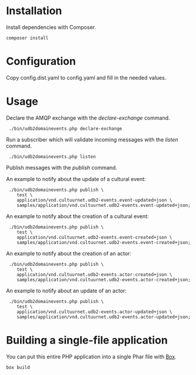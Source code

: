 
# Installation

Install dependencies with Composer.

```
composer install
```

# Configuration

Copy config.dist.yaml to config.yaml and fill in the needed values.

# Usage

Declare the AMQP exchange with the _declare-exchange_ command.

```
 ./bin/udb2domainevents.php declare-exchange
```

Run a subscriber which will validate incoming messages with the _listen_ 
command.

```
 ./bin/udb2domainevents.php listen
```

Publish messages with the _publish_ command.

An example to notify about the update of a cultural event:

```
 ./bin/udb2domainevents.php publish \
    test \
    application/vnd.cultuurnet.udb2-events.event-updated+json \
    samples/application/vnd.cultuurnet.udb2-events.event-updated+json;
```

An example to notify about the creation of a cultural event:

```
 ./bin/udb2domainevents.php publish \
    test \
    application/vnd.cultuurnet.udb2-events.event-created+json \
    samples/application/vnd.cultuurnet.udb2-events.event-created+json;
```

An example to notify about the creation of an actor:

```
 ./bin/udb2domainevents.php publish \
    test \
    application/vnd.cultuurnet.udb2-events.actor-created+json \
    samples/application/vnd.cultuurnet.udb2-events.actor-created+json;
```

An example to notify about an update of an actor:

```
 ./bin/udb2domainevents.php publish \
    test \
    application/vnd.cultuurnet.udb2-events.actor-updated+json \
    samples/application/vnd.cultuurnet.udb2-events.actor-updated+json;
```

# Building a single-file application

You can put this entire PHP application into a single Phar file with [Box].

```
box build
```

[Box]: http://box-project.github.io/box2/
